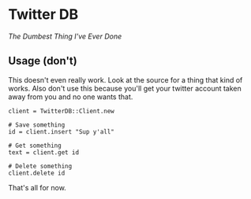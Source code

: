 # Twitter DB

*The Dumbest Thing I've Ever Done*

## Usage (don't)

This doesn't even really work. Look at the source for a thing that kind of works. Also
don't use this because you'll get your twitter account taken away from you and no one 
wants that.

    client = TwitterDB::Client.new
    
    # Save something
    id = client.insert "Sup y'all"
    
    # Get something
    text = client.get id
    
    # Delete something
    client.delete id

That's all for now.
